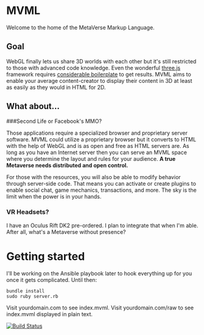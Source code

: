 # MVML

Welcome to the home of the MetaVerse Markup Language.

## Goal

WebGL finally lets us share 3D worlds with each other but it's still restricted to those with advanced code knowledge. Even the wonderful [three.js](http://threejs.org/) framework requires [considerable boilerplate](http://jsfiddle.net/5hgbu/) to get results. MVML aims to enable your average content-creator to display their content in 3D at least as easily as they would in HTML for 2D.

## What about...

###Second Life or Facebook's MMO?

Those applications require a specialized browser and proprietary server software. MVML could utilize a proprietary browser but it converts to HTML with the help of WebGL and is as open and free as HTML servers are. As long as you have an Internet server then you can serve an MVML space where you determine the layout and rules for your audience. **A true Metaverse needs distributed and open control.**

For those with the resources, you will also be able to modify behavior through server-side code. That means you can activate or create plugins to enable social chat, game mechanics, transactions, and more. The sky is the limit when the power is in your hands.

### VR Headsets?

I have an Oculus Rift DK2 pre-ordered. I plan to integrate that when I'm able. After all, what's a Metaverse without presence?

# Getting started

I'll be working on the Ansible playbook later to hook everything up for you once it gets complicated. Until then:

```
bundle install
sudo ruby server.rb
```

Visit yourdomain.com to see index.mvml. Visit yourdomain.com/raw to see index.mvml displayed in plain text.

<!--```
cd ansible
sudo ansible-playbook -i hosts server.yml
```-->

[![Build Status](https://secure.travis-ci.org/JScott/mvml.png)](http://travis-ci.org/JScott/mvml)
